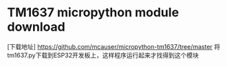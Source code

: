 # TM1637 micropython module download
[下载地址] https://github.com/mcauser/micropython-tm1637/tree/master
将tm1637.py下载到ESP32开发板上，这样程序运行起来才找得到这个模块
